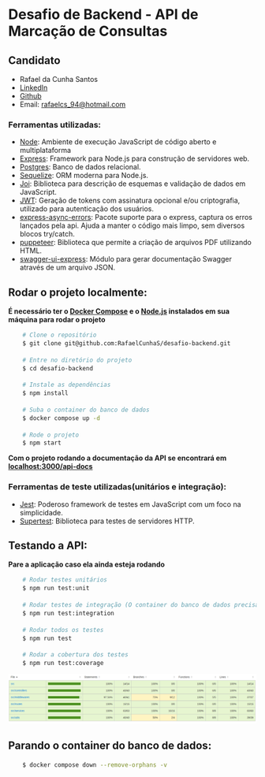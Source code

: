 # Desafio de Backend - API de Marcação de Consultas

## Candidato

- Rafael da Cunha Santos
- [LinkedIn](https://www.linkedin.com/in/rafaelcunhas/)
- [Github](https://github.com/RafaelCunhaS)
- Email: rafaelcs_94@hotmail.com

### Ferramentas utilizadas:

- [Node](https://nodejs.org/en/): Ambiente de execução JavaScript de código aberto e multiplataforma
- [Express](https://pactumjs.github.io/): Framework para Node.js para construção de servidores web.
- [Postgres](https://www.postgresql.org/): Banco de dados relacional.
- [Sequelize](https://sequelize.org/): ORM moderna para Node.js.
- [Joi](https://joi.dev/): Biblioteca para descrição de esquemas e validação de dados em JavaScript.
- [JWT](https://jwt.io/): Geração de tokens com assinatura opcional e/ou criptografia, utilizado para autenticação dos usuários.
- [express-async-errors](https://www.npmjs.com/package/express-async-errors): Pacote suporte para o express, captura os erros lançados pela api. Ajuda a manter o código mais limpo, sem diversos blocos try/catch.
- [puppeteer](https://pptr.dev/): Biblioteca que permite a criação de arquivos PDF utilizando HTML.
- [swagger-ui-express](https://www.npmjs.com/package/swagger-ui-express): Módulo para gerar documentação Swagger através de um arquivo JSON.

## Rodar o projeto localmente:

**É necessário ter o [Docker Compose](https://docs.docker.com/compose/install/) e o [Node.js](https://nodejs.org/en/download) instalados em sua máquina para rodar o projeto**

```bash
    # Clone o repositório
    $ git clone git@github.com:RafaelCunhaS/desafio-backend.git

    # Entre no diretório do projeto
    $ cd desafio-backend

    # Instale as dependências
    $ npm install

    # Suba o container do banco de dados
    $ docker compose up -d

    # Rode o projeto
    $ npm start
```

**Com o projeto rodando a documentação da API se encontrará em [localhost:3000/api-docs](http://localhost:3000/api-docs)**

### Ferramentas de teste utilizadas(unitários e integração):

- [Jest](https://jestjs.io/pt-BR/): Poderoso framework de testes em JavaScript com um foco na simplicidade.
- [Supertest](https://www.npmjs.com/package/supertest): Biblioteca para testes de servidores HTTP.

## Testando a API:

**Pare a aplicação caso ela ainda esteja rodando**

```bash
    # Rodar testes unitários
    $ npm run test:unit

    # Rodar testes de integração (O container do banco de dados precisa estar rodando)
    $ npm run test:integration

    # Rodar todos os testes
    $ npm run test

    # Rodar a cobertura dos testes
    $ npm run test:coverage
```

<img src="./coverage.png" alt="test coverage" width="1000"/>

## Parando o container do banco de dados:

```bash
    $ docker compose down --remove-orphans -v
```
